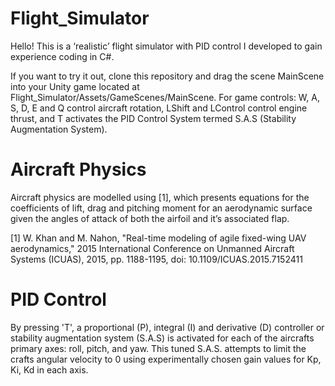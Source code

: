 # Flight_Simulator
 
Hello! This is a ‘realistic’ flight simulator with PID control I developed to gain experience coding in C#. 

If you want to try it out, clone this repository and drag the scene MainScene into your Unity game located at Flight_Simulator/Assets/GameScenes/MainScene. For game controls:
W, A, S, D, E and Q control aircraft rotation, LShift and LControl control engine thrust, and T activates the PID Control System termed S.A.S (Stability Augmentation System).


# Aircraft Physics

Aircraft physics are modelled using [1], which presents equations for the coefficients of lift, drag and pitching moment for an aerodynamic surface given the angles of attack of both the airfoil and it’s associated flap.

[1] W. Khan and M. Nahon, "Real-time modeling of agile fixed-wing UAV aerodynamics," 2015 International Conference on Unmanned Aircraft Systems (ICUAS), 2015, pp. 1188-1195, doi: 10.1109/ICUAS.2015.7152411

# PID Control

By pressing 'T', a proportional (P), integral (I) and derivative (D) controller or stability augmentation system (S.A.S) is activated for each of the aircrafts primary axes: roll, pitch, and yaw. This tuned S.A.S. attempts to limit the crafts angular velocity to 0 using experimentally chosen gain values for Kp, Ki, Kd in each axis. 
